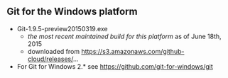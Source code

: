## Git for the Windows platform

* Git-1.9.5-preview20150319.exe
  * _the most recent maintained build for this platform_ as of June 18th, 2015
  * downloaded from https://s3.amazonaws.com/github-cloud/releases/...
* For Git for Windows 2.* see https://github.com/git-for-windows/git
